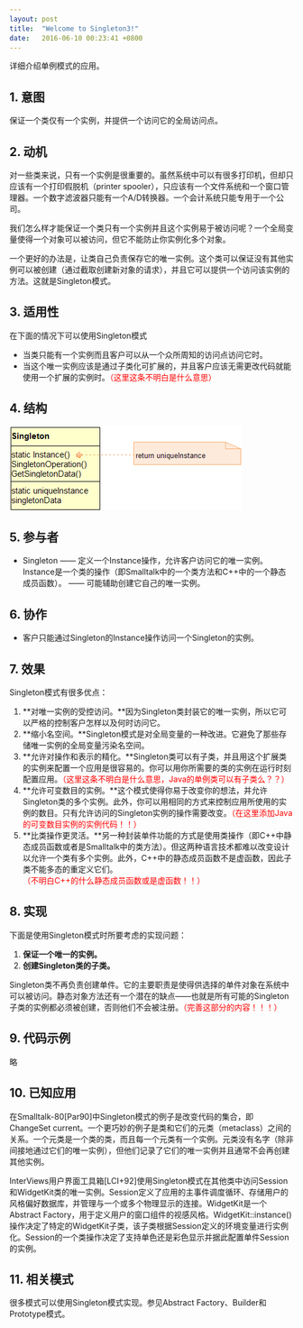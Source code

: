 ```yaml
---
layout: post
title:  "Welcome to Singleton3!"
date:   2016-06-10 00:23:41 +0800
---
```


详细介绍单例模式的应用。

## 1. 意图

保证一个类仅有一个实例，并提供一个访问它的全局访问点。

## 2. 动机

对一些类来说，只有一个实例是很重要的。虽然系统中可以有很多打印机，但却只应该有一个打印假脱机（printer spooler），只应该有一个文件系统和一个窗口管理器。一个数字滤波器只能有一个A/D转换器。一个会计系统只能专用于一个公司。

我们怎么样才能保证一个类只有一个实例并且这个实例易于被访问呢？一个全局变量使得一个对象可以被访问，但它不能防止你实例化多个对象。

一个更好的办法是，让类自己负责保存它的唯一实例。这个类可以保证没有其他实例可以被创建（通过截取创建新对象的请求），并且它可以提供一个访问该实例的方法。这就是Singleton模式。

## 3. 适用性

在下面的情况下可以使用Singleton模式

* 当类只能有一个实例而且客户可以从一个众所周知的访问点访问它时。
* 当这个唯一实例应该是通过子类化可扩展的，并且客户应该无需更改代码就能使用一个扩展的实例时。<font color=red>（这里这条不明白是什么意思）</font>

## 4. 结构

![结构图](/assets/singleton-contruction.png)

## 5. 参与者

* Singleton
  —— 定义一个Instance操作，允许客户访问它的唯一实例。Instance是一个类的操作（即Smalltalk中的一个类方法和C++中的一个静态成员函数）。
  —— 可能辅助创建它自己的唯一实例。

## 6. 协作

* 客户只能通过Singleton的Instance操作访问一个Singleton的实例。

## 7. 效果

Singleton模式有很多优点：

1. **对唯一实例的受控访问。**因为Singleton类封装它的唯一实例，所以它可以严格的控制客户怎样以及何时访问它。
2. **缩小名空间。**Singleton模式是对全局变量的一种改进。它避免了那些存储唯一实例的全局变量污染名空间。
3. **允许对操作和表示的精化。**Singleton类可以有子类，并且用这个扩展类的实例来配置一个应用是很容易的。你可以用你所需要的类的实例在运行时刻配置应用。<font color=red>（这里这条不明白是什么意思，Java的单例类可以有子类么？？）</font>
4. **允许可变数目的实例。**这个模式使得你易于改变你的想法，并允许Singleton类的多个实例。此外，你可以用相同的方式来控制应用所使用的实例的数目。只有允许访问的Singleton实例的操作需要改变。<font color=red>（在这里添加Java的可变数目实例的实例代码！！）</font>
5. **比类操作更灵活。**另一种封装单件功能的方式是使用类操作（即C++中静态成员函数或者是Smalltalk中的类方法）。但这两种语言技术都难以改变设计以允许一个类有多个实例。此外，C++中的静态成员函数不是虚函数，因此子类不能多态的重定义它们。<font color=red>（不明白C++的什么静态成员函数或是虚函数！！）</font>

## 8. 实现

下面是使用Singleton模式时所要考虑的实现问题：

1. **保证一个唯一的实例。**
1. **创建Singleton类的子类。**

Singleton类不再负责创建单件。它的主要职责是使得供选择的单件对象在系统中可以被访问。静态对象方法还有一个潜在的缺点——也就是所有可能的Singleton子类的实例都必须被创建，否则他们不会被注册。<font color=red>（完善这部分的内容！！！）</font>

## 9. 代码示例

略

## 10. 已知应用

在Smalltalk-80[Par90]中Singleton模式的例子是改变代码的集合，即ChangeSet current。一个更巧妙的例子是类和它们的元类（metaclass）之间的关系。一个元类是一个类的类，而且每一个元类有一个实例。元类没有名字（除非间接地通过它们的唯一实例），但他们记录了它们的唯一实例并且通常不会再创建其他实例。

InterViews用户界面工具箱[LCI+92]使用Singleton模式在其他类中访问Session和WidgetKit类的唯一实例。Session定义了应用的主事件调度循环、存储用户的风格偏好数据库，并管理与一个或多个物理显示的连接。WidgetKit是一个Abstract Factory，用于定义用户的窗口组件的视感风格。WidgetKit::instance()操作决定了特定的WidgetKit子类，该子类根据Session定义的环境变量进行实例化。Session的一个类操作决定了支持单色还是彩色显示并据此配置单件Session的实例。

## 11. 相关模式

很多模式可以使用Singleton模式实现。参见Abstract Factory、Builder和Prototype模式。
